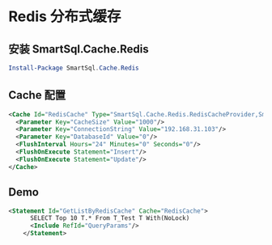 # Redis 分布式缓存

## 安装 SmartSql.Cache.Redis

``` powershell
Install-Package SmartSql.Cache.Redis
```

## Cache 配置

``` xml
<Cache Id="RedisCache" Type="SmartSql.Cache.Redis.RedisCacheProvider,SmartSql.Cache.Redis">
  <Parameter Key="CacheSize" Value="1000"/>
  <Parameter Key="ConnectionString" Value="192.168.31.103"/>
  <Parameter Key="DatabaseId" Value="0"/>
  <FlushInterval Hours="24" Minutes="0" Seconds="0"/>
  <FlushOnExecute Statement="Insert"/>
  <FlushOnExecute Statement="Update"/>
</Cache>
```

## Demo

``` xml
<Statement Id="GetListByRedisCache" Cache="RedisCache">
      SELECT Top 10 T.* From T_Test T With(NoLock)
      <Include RefId="QueryParams"/>
    </Statement>
```
